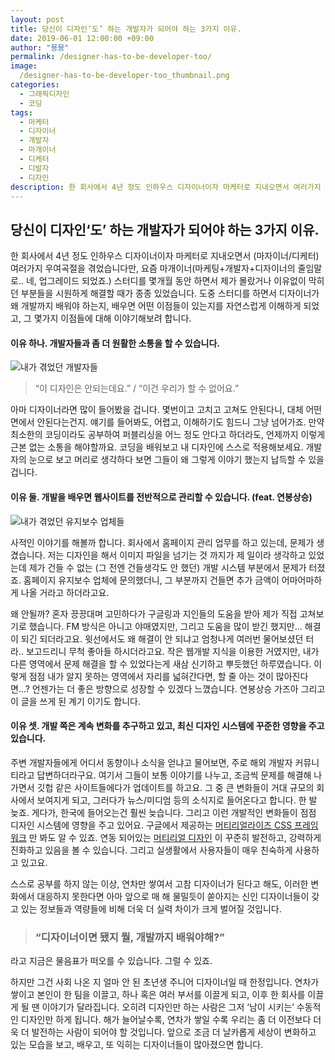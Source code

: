 ```yaml
---
layout: post
title: 당신이 디자인‘도’ 하는 개발자가 되어야 하는 3가지 이유.
date: 2019-06-01 12:00:00 +09:00
author: "묭묭"
permalink: /designer-has-to-be-developer-too/
image:
  /designer-has-to-be-developer-too_thumbnail.png
categories:
  - 그래픽디자인
  - 코딩
tags:
  - 마케터
  - 디자이너
  - 개발자
  - 마개이너
  - 디케터
  - 디발자
  - 디자인
description: 한 회사에서 4년 정도 인하우스 디자이너이자 마케터로 지내오면서 여러가지 우여곡절을 겪었습니다만, 요즘 마개이너 스터디를 몇개월 동안 하면서 디자이너가 왜 개발까지 배워야 하는지, 배우면 어떤 이점들이 있는지를 자연스럽게 이해하게 되었고, 그 몇가지 이점들에 대해 이야기해보려 합니다.
---
```




## **당신이 디자인‘도’ 하는 개발자가 되어야 하는 3가지 이유.**

한 회사에서 4년 정도 인하우스 디자이너이자 마케터로 지내오면서 (마자이너/디케터) 여러가지 우여곡절을 겪었습니다만, 요즘 마개이너(마케팅+개발자+디자이너의 줄임말로.. 네, 업그레이드 되었죠.) 스터디를 몇개월 동안 하면서 제가 몰랐거나 이유없이 막히던 부분들을 시원하게 해결할 때가 종종 있었습니다. 도중 스터디를 하면서 디자이너가 왜 개발까지 배워야 하는지, 배우면 어떤 이점들이 있는지를 자연스럽게 이해하게 되었고, 그 몇가지 이점들에 대해 이야기해보려 합니다. 





#### 이유 하나. 개발자들과 좀 더 원활한 소통을 할 수 있습니다.

![내가 겪었던 개발자들](https://media.giphy.com/media/RddAJiGxTPQFa/200w_d.gif)

>  “이 디자인은 안되는데요.” / “이건 우리가 할 수 없어요.”	

아마 디자이너라면 많이 들어봤을 겁니다. 몇번이고 고치고 고쳐도 안된다니, 대체 어떤 면에서 안된다는건지. 얘기를 들어봐도, 어렵고, 이해하기도 힘드니 그냥 넘어가죠. 만약 최소한의 코딩이라도 공부하여 퍼블리싱을 어느 정도 안다고 하더라도, 언제까지 이렇게 근본 없는 소통을 해야할까요. 코딩을 배워보고 내 디자인에 스스로 적용해보세요. 개발자의 눈으로 보고 머리로 생각하다 보면 그들이 왜 그렇게 이야기 했는지 납득할 수 있을 겁니다. 





#### 이유 둘. 개발을 배우면 웹사이트를 전반적으로 관리할 수 있습니다. (feat. 연봉상승)

![내가 겪었던 유지보수 업체들](https://media.giphy.com/media/YWFmlljmSpo6k/giphy.gif)

사적인 이야기를 해볼까 합니다. 회사에서 홈페이지 관리 업무를 하고 있는데, 문제가 생겼습니다. 저는 디자인을 해서 이미지 파일을 넘기는 것 까지가 제 일이라 생각하고 있었는데 제가 건들 수 없는 (그 전엔 건들생각도 안 했던) 개발 시스템 부분에서 문제가 터졌죠. 홈페이지 유지보수 업체에 문의했더니, 그 부분까지 건들면 추가 금액이 어마어마하게 나올 거라고 하더라고요. 

왜 안될까? 혼자 끙끙대며 고민하다가 구글링과 지인들의 도움을 받아 제가 직접 고쳐보기로 했습니다. FM 방식은 아니고 야매였지만, 그리고 도움을 많이 받긴 했지만… 해결이 되긴 되더라고요. 윗선에서도 왜 해결이 안 되냐고 엄청나게 여러번 물어보셨던 터라.. 보고드리니 무척 좋아들 하시더라고요. 작은 웹개발 지식을 이용한 거였지만, 내가 다른 영역에서 문제 해결을 할 수 있었다는게 새삼 신기하고 뿌듯했던 하루였습니다. 이렇게 점점 내가 알지 못하는 영역에서 자리를 넓혀간다면, 할 줄 아는 것이 많아진다면…? 언젠가는 더 좋은 방향으로 성장할 수 있겠다 느꼈습니다. 연봉상승 가즈아 그리고 이 글을 쓰게 된 계기 이기도 합니다. 





#### 이유 셋. 개발 쪽은 계속 변화를 추구하고 있고, 최신 디자인 시스템에 꾸준한 영향을 주고 있습니다.

주변 개발자들에게 어디서 동향이나 소식을 얻냐고 물어보면, 주로 해외 개발자 커뮤니티라고 답변하더라구요. 여기서 그들이 보통 이야기를 나누고, 조금씩 문제를 해결해 나가면서 깃헙 같은 사이트들에다가 업데이트를 하고요. 그 중 큰 변화들이 거대 규모의 회사에서 보여지게 되고, 그러다가 뉴스/미디엄 등의 소식지로 들어온다고 합니다. 한 발 늦죠. 게다가, 한국에 들어오는건 훨씬 늦습니다. 그리고 이런 개발적인 변화들이 점점 디자인 시스템에 영향을 주고 있어요. 구글에서 제공하는 [머티리얼라이즈 CSS 프레임 워크](<https://materializecss.com/>) 만 봐도 알 수 있죠. 연동 되어있는 [머티리얼 디자인](<https://material.io/design/>) 이 꾸준히 발전하고, 강력하게 진화하고 있음을 볼 수 있습니다. 그리고 실생활에서 사용자들이 매우 친숙하게 사용하고 있고요.

스스로 공부를 하지 않는 이상, 연차만 쌓여서 고참 디자이너가 된다고 해도, 이러한 변화에서 대응하지 못한다면 아마 앞으로 매 해 물밀듯이 쏟아지는 신인 디자이너들이 갖고 있는 정보들과 역량들에 비해 더욱 더 실력 차이가 크게 벌어질 것입니다. 





> ### **“디자이너이면 됐지 뭘, 개발까지 배워야해?”**



라고 지금은 물음표가 떠오를 수 있습니다. 그럴 수 있죠. 

하지만 그건 사회 나온 지 얼마 안 된 초년생 주니어 디자이너일 때 한정입니다. 연차가 쌓이고 본인이 한 팀을 이끌고, 하나 혹은 여러 부서를 이끌게 되고, 이후 한 회사를 이끌게 될 땐 이야기가 달라집니다. 오히려 디자인만 하는 사람은 그저 ‘남이 시키는’ 수동적인 디자인만 하게 됩니다. 해가 늘어날수록, 연차가 쌓일 수록 우리는 좀 더 이전보다 더욱 더 발전하는 사람이 되어야 할 것입니다. 앞으로 조금 더 날카롭게 세상이 변화하고 있는 모습을 보고, 배우고, 또 익히는 디자이너들이 많아졌으면 합니다.


